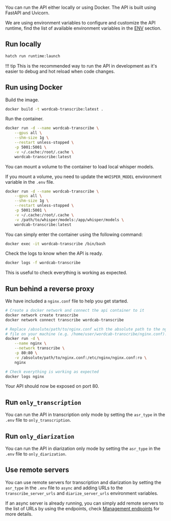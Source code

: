 You can run the API either locally or using Docker. The API is built using FastAPI and Uvicorn. 

We are using environment variables to configure and customize the API runtime, find the list of available environment
variables in the [ENV](usage/env) section.

## Run locally

```bash
hatch run runtime:launch
```

!!! tip
    This is the recommended way to run the API in development as it's easier to debug and hot reload when code changes.

## Run using Docker

Build the image.

```bash
docker build -t wordcab-transcribe:latest .
```

Run the container.

```bash
docker run -d --name wordcab-transcribe \
    --gpus all \
    --shm-size 1g \
    --restart unless-stopped \
    -p 5001:5001 \
    -v ~/.cache:/root/.cache \
    wordcab-transcribe:latest
```

You can mount a volume to the container to load local whisper models.

If you mount a volume, you need to update the `WHISPER_MODEL` environment variable in the `.env` file.

```bash
docker run -d --name wordcab-transcribe \
    --gpus all \
    --shm-size 1g \
    --restart unless-stopped \
    -p 5001:5001 \
    -v ~/.cache:/root/.cache \
    -v /path/to/whisper/models:/app/whisper/models \
    wordcab-transcribe:latest
```

You can simply enter the container using the following command:

```bash
docker exec -it wordcab-transcribe /bin/bash
```

Check the logs to know when the API is ready.

```bash
docker logs -f wordcab-transcribe
```

This is useful to check everything is working as expected.

## Run behind a reverse proxy

We have included a `nginx.conf` file to help you get started.

```bash
# Create a docker network and connect the api container to it
docker network create transcribe
docker network connect transcribe wordcab-transcribe

# Replace /absolute/path/to/nginx.conf with the absolute path to the nginx.conf
# file on your machine (e.g. /home/user/wordcab-transcribe/nginx.conf).
docker run -d \
    --name nginx \
    --network transcribe \
    -p 80:80 \
    -v /absolute/path/to/nginx.conf:/etc/nginx/nginx.conf:ro \
    nginx

# Check everything is working as expected
docker logs nginx
```

Your API should now be exposed on port 80.

## Run `only_transcription`

You can run the API in transcription only mode by setting the `asr_type` in the `.env` file to `only_transcription`.

## Run `only_diarization`

You can run the API in diarization only mode by setting the `asr_type` in the `.env` file to `only_diarization`.

## Use remote servers

You can use remote servers for transcription and diarization by setting the `asr_type` in the `.env` file to `async` and
adding URLs to the `transcribe_server_urls` and `diarize_server_urls` environment variables.

If an async server is already running, you can simply add remote servers to the list of URLs by using the endpoints,
check [Management endpoints](usage/asr/#management-endpoints) for more details.
